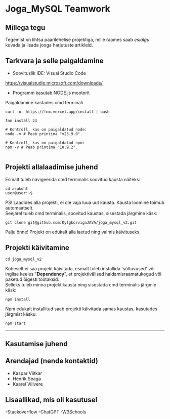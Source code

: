 # **Joga_MySQL** Teamwork

## Millega tegu

Tegemist on lihtsa paarilehelise projektiga, mille raames saab _esialgu_ kuvada ja lisada jooga harjutuste artikleid.

## Tarkvara ja selle paigaldamine

- Soovituslik IDE: Visual Studio Code

https://visualstudio.microsoft.com/downloads/


- Programm kasutab NODE.js mootorit

Paigaldamine kastades cmd terminali

```
curl -o- https://fnm.vercel.app/install | bash

fnm install 23

# Kontroll, kas on paigaldatud node:
node -v # Peab printima "v23.9.0".

# Kontroll, kas on paigaldatud npm:
npm -v # Peab printima "10.9.2".


```
## Projekti allalaadimise juhend

Esmalt tuleb navigeerida cmd terminalis soovitud kausta
näiteks:

```
cd asukoht
user@user:~$

```

PS! Laadides alla projekti, ei ole vaja luua uut kausta. Kausta loomine toimub automaatselt.<br/>
Seejärel tuleb cmd terminalis, soovitud kaustas, sisestada järgmine käsk:

```
git clone git@github.com:KylgkorvigaJAVA/joga_mysql_v2.git
```

Palju õnne! Projekt on edukalt alla laetud ning valmis käivituseks.

## Projekti käivitamine

```
cd joga_mysql_v2
```

Koheselt ei saa projekt käivitada, esmalt tuleb installida 'sõltuvused' või inglise keeles "**Dependency**", et projektivälised haldamisraamatukogud või paketud õigesti töötaksid.<br/>
Selleks tuleb minna projektikausta ning sisestada cmd terminalis järgmie käsk:

```
npm install
```

Npm edukalt installitud saab projekti käivitada samas kaustas, kasutades järgmist käsku:

```
npm start
```

---

## Kasutamise juhend

## Arendajad (nende kontaktid)

- Kaspar Viitkar
- Henrik Seaga
- Kaarel Viilvere

## Lisaallikad, mis oli kasutusel

-Stackoverflow
-ChatGPT
-W3Schools
